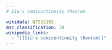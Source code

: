 ```yaml
---
# Siu's semicontinuity theorem

wikidata: Q7532192
msc_classification: 30
wikipedia_links:
  - "[[Siu's semicontinuity theorem]]"
---
```

